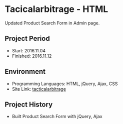 Tacicalarbitrage - HTML
===================================

Updated Product Search Form in Admin page.

Project Period
----------------------
- Start: 2016.11.04
- Finished: 2016.11.12

## Environment
- Programming Languages: HTML, jQuery, Ajax, CSS
- Site Link: [tacticalarbitrage](https://tacticalarbitrage.com/)

## Project History
- Built Product Search Form with jQuery, Ajax

